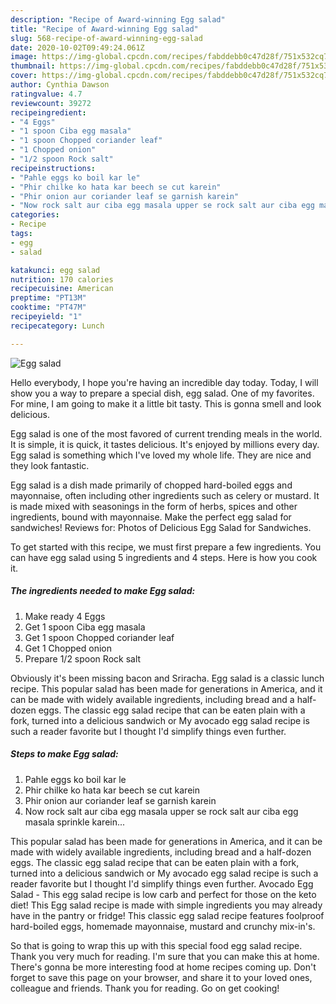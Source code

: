 ```yaml
---
description: "Recipe of Award-winning Egg salad"
title: "Recipe of Award-winning Egg salad"
slug: 568-recipe-of-award-winning-egg-salad
date: 2020-10-02T09:49:24.061Z
image: https://img-global.cpcdn.com/recipes/fabddebb0c47d28f/751x532cq70/egg-salad-recipe-main-photo.jpg
thumbnail: https://img-global.cpcdn.com/recipes/fabddebb0c47d28f/751x532cq70/egg-salad-recipe-main-photo.jpg
cover: https://img-global.cpcdn.com/recipes/fabddebb0c47d28f/751x532cq70/egg-salad-recipe-main-photo.jpg
author: Cynthia Dawson
ratingvalue: 4.7
reviewcount: 39272
recipeingredient:
- "4 Eggs"
- "1 spoon Ciba egg masala"
- "1 spoon Chopped coriander leaf"
- "1 Chopped onion"
- "1/2 spoon Rock salt"
recipeinstructions:
- "Pahle eggs ko boil kar le"
- "Phir chilke ko hata kar beech se cut karein"
- "Phir onion aur coriander leaf se garnish karein"
- "Now rock salt aur ciba egg masala upper se rock salt aur ciba egg masala sprinkle karein..."
categories:
- Recipe
tags:
- egg
- salad

katakunci: egg salad 
nutrition: 170 calories
recipecuisine: American
preptime: "PT13M"
cooktime: "PT47M"
recipeyield: "1"
recipecategory: Lunch

---
```



![Egg salad](https://img-global.cpcdn.com/recipes/fabddebb0c47d28f/751x532cq70/egg-salad-recipe-main-photo.jpg)

Hello everybody, I hope you're having an incredible day today. Today, I will show you a way to prepare a special dish, egg salad. One of my favorites. For mine, I am going to make it a little bit tasty. This is gonna smell and look delicious.

Egg salad is one of the most favored of current trending meals in the world. It is simple, it is quick, it tastes delicious. It's enjoyed by millions every day. Egg salad is something which I've loved my whole life. They are nice and they look fantastic.

Egg salad is a dish made primarily of chopped hard-boiled eggs and mayonnaise, often including other ingredients such as celery or mustard. It is made mixed with seasonings in the form of herbs, spices and other ingredients, bound with mayonnaise. Make the perfect egg salad for sandwiches! Reviews for: Photos of Delicious Egg Salad for Sandwiches.


To get started with this recipe, we must first prepare a few ingredients. You can have egg salad using 5 ingredients and 4 steps. Here is how you cook it.

<!--inarticleads1-->

##### The ingredients needed to make Egg salad:

1. Make ready 4 Eggs
1. Get 1 spoon Ciba egg masala
1. Get 1 spoon Chopped coriander leaf
1. Get 1 Chopped onion
1. Prepare 1/2 spoon Rock salt


Obviously it&#39;s been missing bacon and Sriracha. Egg salad is a classic lunch recipe. This popular salad has been made for generations in America, and it can be made with widely available ingredients, including bread and a half-dozen eggs. The classic egg salad recipe that can be eaten plain with a fork, turned into a delicious sandwich or My avocado egg salad recipe is such a reader favorite but I thought I&#39;d simplify things even further. 

<!--inarticleads2-->

##### Steps to make Egg salad:

1. Pahle eggs ko boil kar le
1. Phir chilke ko hata kar beech se cut karein
1. Phir onion aur coriander leaf se garnish karein
1. Now rock salt aur ciba egg masala upper se rock salt aur ciba egg masala sprinkle karein...


This popular salad has been made for generations in America, and it can be made with widely available ingredients, including bread and a half-dozen eggs. The classic egg salad recipe that can be eaten plain with a fork, turned into a delicious sandwich or My avocado egg salad recipe is such a reader favorite but I thought I&#39;d simplify things even further. Avocado Egg Salad - This egg salad recipe is low carb and perfect for those on the keto diet! This Egg salad recipe is made with simple ingredients you may already have in the pantry or fridge! This classic egg salad recipe features foolproof hard-boiled eggs, homemade mayonnaise, mustard and crunchy mix-in&#39;s. 

So that is going to wrap this up with this special food egg salad recipe. Thank you very much for reading. I'm sure that you can make this at home. There's gonna be more interesting food at home recipes coming up. Don't forget to save this page on your browser, and share it to your loved ones, colleague and friends. Thank you for reading. Go on get cooking!
